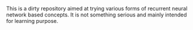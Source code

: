 This is a dirty repository aimed at trying various forms of recurrent neural network based concepts. It is not something serious and mainly intended for learning purpose.
